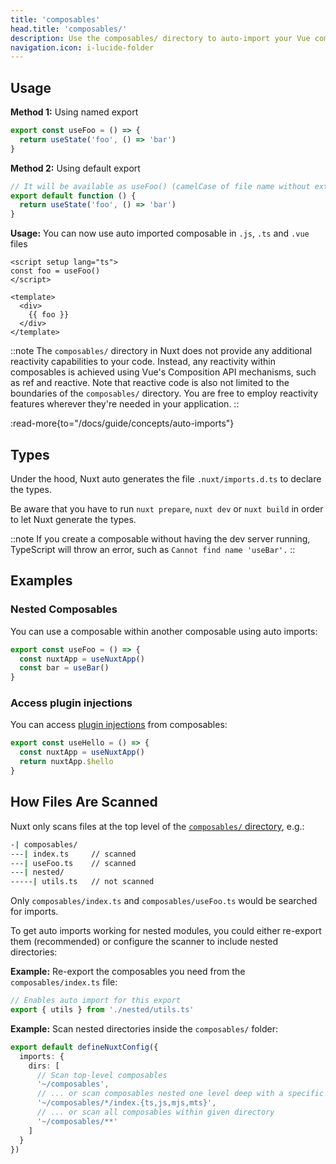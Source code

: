 ```yaml
---
title: 'composables'
head.title: 'composables/'
description: Use the composables/ directory to auto-import your Vue composables into your application.
navigation.icon: i-lucide-folder
---
```


## Usage

**Method 1:** Using named export

```js [composables/useFoo.ts]
export const useFoo = () => {
  return useState('foo', () => 'bar')
}
```

**Method 2:** Using default export

```js [composables/use-foo.ts or composables/useFoo.ts]
// It will be available as useFoo() (camelCase of file name without extension)
export default function () {
  return useState('foo', () => 'bar')
}
```

**Usage:** You can now use auto imported composable in `.js`, `.ts` and `.vue` files

```vue [app.vue]
<script setup lang="ts">
const foo = useFoo()
</script>

<template>
  <div>
    {{ foo }}
  </div>
</template>
```

::note
The `composables/` directory in Nuxt does not provide any additional reactivity capabilities to your code. Instead, any reactivity within composables is achieved using Vue's Composition API mechanisms, such as ref and reactive. Note that reactive code is also not limited to the boundaries of the `composables/` directory. You are free to employ reactivity features wherever they're needed in your application.
::

:read-more{to="/docs/guide/concepts/auto-imports"}


## Types

Under the hood, Nuxt auto generates the file `.nuxt/imports.d.ts` to declare the types.

Be aware that you have to run ``nuxt prepare``, ``nuxt dev`` or ``nuxt build`` in order to let Nuxt generate the types.

::note
If you create a composable without having the dev server running, TypeScript will throw an error, such as `Cannot find name 'useBar'.`
::

## Examples

### Nested Composables

You can use a composable within another composable using auto imports:

```js [composables/test.ts]
export const useFoo = () => {
  const nuxtApp = useNuxtApp()
  const bar = useBar()
}
```

### Access plugin injections

You can access [plugin injections](/docs/guide/directory-structure/plugins#providing-helpers) from composables:

```js [composables/test.ts]
export const useHello = () => {
  const nuxtApp = useNuxtApp()
  return nuxtApp.$hello
}
```

## How Files Are Scanned

Nuxt only scans files at the top level of the [`composables/` directory](/docs/guide/directory-structure/composables), e.g.:

```bash [Directory Structure]
-| composables/
---| index.ts     // scanned
---| useFoo.ts    // scanned
---| nested/
-----| utils.ts   // not scanned
```

Only `composables/index.ts` and `composables/useFoo.ts` would be searched for imports.

To get auto imports working for nested modules, you could either re-export them (recommended) or configure the scanner to include nested directories:

**Example:** Re-export the composables you need from the `composables/index.ts` file:

```ts [composables/index.ts]
// Enables auto import for this export
export { utils } from './nested/utils.ts'
```

**Example:** Scan nested directories inside the `composables/` folder:

```ts twoslash [nuxt.config.ts]
export default defineNuxtConfig({
  imports: {
    dirs: [
      // Scan top-level composables
      '~/composables',
      // ... or scan composables nested one level deep with a specific name and file extension
      '~/composables/*/index.{ts,js,mjs,mts}',
      // ... or scan all composables within given directory
      '~/composables/**'
    ]
  }
})
```

